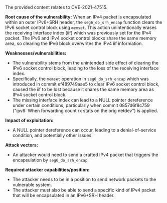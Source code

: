 The provided content relates to CVE-2021-47515.

**Root cause of the vulnerability:**
When an IPv4 packet is encapsulated within an outer IPv6+SRH header, the `seg6_do_srh_encap` function clears the IPv6 socket control block using `memset`. This action unintentionally erases the receiving interface index (iif) which was previously set for the IPv4 packet. The IPv6 and IPv4 socket control blocks share the same memory area, so clearing the IPv6 block overwrites the IPv4 iif information.

**Weaknesses/vulnerabilities:**
- The vulnerability stems from the unintended side effect of clearing the IPv6 socket control block, leading to the loss of the receiving interface index.
- Specifically, the `memset` operation in `seg6_do_srh_encap` which was introduced in commit ef489749aae5 to clear IPv6 socket control block, caused the iif to be lost because it shares the same memory area as IPv4 socket control block.
- The missing interface index can lead to a NULL pointer dereference under certain conditions, particularly when commit 0857d6f8c759 ("ipv6: When forwarding count rx stats on the orig netdev") is applied.

**Impact of exploitation:**
- A NULL pointer dereference can occur, leading to a denial-of-service condition, and potentially other issues.

**Attack vectors:**
- An attacker would need to send a crafted IPv4 packet that triggers the encapsulation by `seg6_do_srh_encap`.

**Required attacker capabilities/position:**
- The attacker needs to be in a position to send network packets to the vulnerable system.
- The attacker must also be able to send a specific kind of IPv4 packet that will be encapsulated in an IPv6+SRH header.